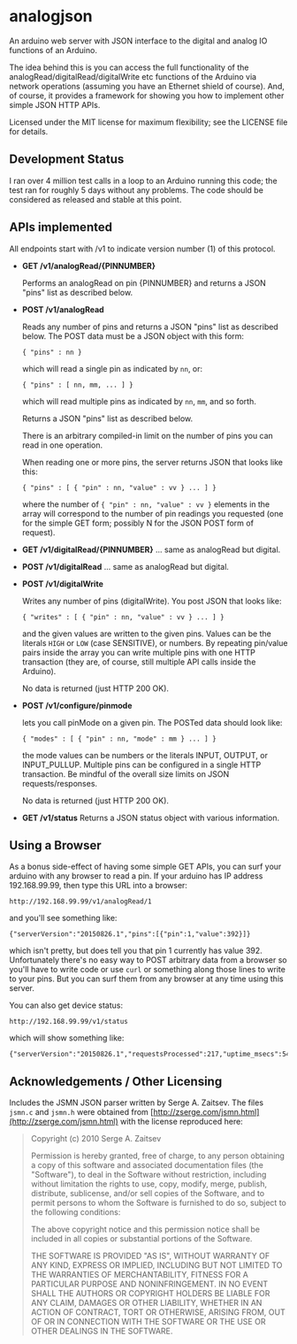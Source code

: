 # analogjson

An arduino web server with JSON interface to the digital and analog IO functions of an Arduino.

The idea behind this is you can access the full functionality of the analogRead/digitalRead/digitalWrite etc functions of the Arduino via network operations (assuming you have an Ethernet shield of course). And, of course, it provides a framework for showing you how to implement other simple JSON HTTP APIs.

Licensed under the MIT license for maximum flexibility; see the LICENSE file for details.

## Development Status
I ran over 4 million test calls in a loop to an Arduino running this code; the test ran for roughly 5 days without any problems. The code should be considered as released and stable at this point.


## APIs implemented

All endpoints start with /v1 to indicate version number (1) of this protocol.

* **GET /v1/analogRead/{PINNUMBER}**

    Performs an analogRead on pin {PINNUMBER} and returns a JSON "pins" list as described below.

* **POST /v1/analogRead**

    Reads any number of pins and returns a JSON "pins" list as described below. The POST data must be a JSON object with this form:

    `{ "pins" : nn }`

    which will read a single pin as indicated by `nn`, or:

    `{ "pins" : [ nn, mm, ... ] }`

    which will read multiple pins as indicated by `nn`, `mm`, and so forth.

    Returns a JSON "pins" list as described below.

    There is an arbitrary compiled-in limit on the number of pins you can read in one operation.

    When reading one or more pins, the server returns JSON that looks like this:

    `{ "pins" : [ { "pin" : nn, "value" : vv } ... ] }`

    where the number of `{ "pin" : nn, "value" : vv }` elements in the array will correspond to the number of pin readings you requested (one for the simple GET form; possibly N for the JSON POST form of request).


* **GET /v1/digitalRead/{PINNUMBER}** ... same as analogRead but digital.

* **POST /v1/digitalRead** ... same as analogRead but digital.

* **POST /v1/digitalWrite**

    Writes any number of pins (digitalWrite). You post JSON that looks like:

    `{ "writes" : [ { "pin" : nn, "value" : vv } ... ] }`

    and the given values are written to the given pins. Values can be the literals `HIGH` or `LOW` (case SENSITIVE), or numbers. By repeating pin/value pairs inside the array you can write multiple pins with one HTTP transaction (they are, of course, still multiple API calls inside the Arduino).

    No data is returned (just HTTP 200 OK).

* **POST /v1/configure/pinmode**

    lets you call pinMode on a given pin. The POSTed data should look like:

    `{ "modes" : [ { "pin" : nn, "mode" : mm } ... ] }`

    the mode values can be numbers or the literals INPUT, OUTPUT, or INPUT_PULLUP. Multiple pins can be configured in a single HTTP transaction. Be mindful of the overall size limits on JSON requests/responses.

    No data is returned (just HTTP 200 OK).

* **GET /v1/status** Returns a JSON status object with various information.

## Using a Browser

As a bonus side-effect of having some simple GET APIs, you can surf your arduino with any browser to read a pin. If your arduino has IP address 192.168.99.99, then type this URL into a browser:

    http://192.168.99.99/v1/analogRead/1

and you'll see something like:

    {"serverVersion":"20150826.1","pins":[{"pin":1,"value":392}]}

which isn't pretty, but does tell you that pin 1 currently has value 392. Unfortunately there's no easy way to POST arbitrary data from a browser so you'll have to write code or use `curl` or something along those lines to write to your pins. But you can surf them from any browser at any time using this server.

You can also get device status:

    http://192.168.99.99/v1/status

which will show something like:

    {"serverVersion":"20150826.1","requestsProcessed":217,"uptime_msecs":54001313}

## Acknowledgements / Other Licensing

Includes the JSMN JSON parser written by Serge A. Zaitsev. The files `jsmn.c` and `jsmn.h` were obtained from [http://zserge.com/jsmn.html](http://zserge.com/jsmn.html) with the license reproduced here:


>Copyright (c) 2010 Serge A. Zaitsev
>
>Permission is hereby granted, free of charge, to any person obtaining a copy
>of this software and associated documentation files (the "Software"), to deal
>in the Software without restriction, including without limitation the rights
>to use, copy, modify, merge, publish, distribute, sublicense, and/or sell
>copies of the Software, and to permit persons to whom the Software is
>furnished to do so, subject to the following conditions:
>
>The above copyright notice and this permission notice shall be included in
>all copies or substantial portions of the Software.
>
>THE SOFTWARE IS PROVIDED "AS IS", WITHOUT WARRANTY OF ANY KIND, EXPRESS OR
>IMPLIED, INCLUDING BUT NOT LIMITED TO THE WARRANTIES OF MERCHANTABILITY,
>FITNESS FOR A PARTICULAR PURPOSE AND NONINFRINGEMENT. IN NO EVENT SHALL THE
>AUTHORS OR COPYRIGHT HOLDERS BE LIABLE FOR ANY CLAIM, DAMAGES OR OTHER
>LIABILITY, WHETHER IN AN ACTION OF CONTRACT, TORT OR OTHERWISE, ARISING FROM,
>OUT OF OR IN CONNECTION WITH THE SOFTWARE OR THE USE OR OTHER DEALINGS IN
>THE SOFTWARE.
>
